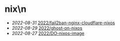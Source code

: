# nix\n
- *2022-08-31* [2022/fail2ban-nginx-cloudflare-nixos](./2022/fail2ban-nginx-cloudflare-nixos)
- *2022-08-29* [2022/ghost-on-nixos](./2022/ghost-on-nixos)
- *2022-08-27* [2022/DO-nixos-image](./2022/DO-nixos-image)
